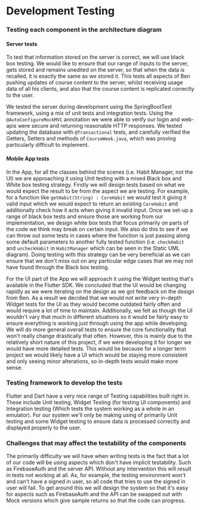 # Development Testing

### Testing each component in the architecture diagram

#### Server tests

To test that information stored on the server is correct, we will use black box testing. We would like to ensure that our range of inputs to the server, gets stored and remains unedited on the server, so that when the data is recalled, it is exactly the same as we stored it. This tests all aspects of Ben pushing updates of course content to the server, whilst receiving usage data of all his clients, and also that the course content is replicated correctly to the user.

We tested the server during development using the SpringBootTest framework, using a mix of unit tests and integration tests. Using the `@AutoConfigureMockMVC` annotation we were able to verify our login and web-apis were secure and returning reasonable HTTP responses. We tested updating the database with `@Transactional` tests, and carefully verified the Getters, Setters and methods of `CourseWeek.java`, which was proving particularly difficult to implement.

#### Mobile App tests

In the App, for all the classes behind the scenes (i.e. Habit Manager, not the UI) we are approaching it using Unit testing with a mixed Black box and White box testing strategy. Firstly we will design tests based on what we would expect the result to be from the aspect we are testing. For example, for a function like `getHabit(String) : CoreHabit` we would test it giving it valid input which we would expect to return an existing `CoreHabit` and additionally check how it acts when giving it invalid input. Once we set-up a range of black box tests and ensure those are working from our implementation, we design white box tests that focus primarily on parts of the code we think may break on certain input. We also do this to see if we can throw out some tests in cases where the function is just passing along some default parameters to another fully tested function (i.e. `checkHabit` and `uncheckHabit` in `HabitManager` which can be seen in the Static UML diagram). Doing testing with this strategy can be very beneficial as we can ensure that we don't miss out on any particular edge cases that we may not have found through the Black box testing.

For the UI part of the App we will approach it using the Widget testing that's available in the Flutter SDK. We concluded that the UI would be changing rapidly as we were iterating on the design as we got feedback on the design from Ben. As a result we decided that we would not write very in-depth Widget tests for the UI as they would become outdated fairly often and would require a lot of time to maintain. Additionally, we felt as though the UI wouldn't vary that much in different situations so it would be fairly easy to ensure everything is working just through using the app while developing. We will do more general overall tests to ensure the core functionality that won't really change drastically that often. However, this is mainly due to the relatively short nature of this project, if we were developing it for longer we would have more detailed tests. This would be because for a longer term project we would likely have a UI which would be staying more consistent and only seeing minor alterations, so in-depth tests would make more sense.

### Testing framework to develop the tests

Flutter and Dart have a very nice range of Testing capabilities built right in. These include Unit testing, Widget Testing (for testing UI components) and Integration testing (Which tests the system working as a whole in an emulator). For our system we'll only be making using of primarily Unit testing and some Widget testing to ensure data is processed correctly and displayed properly to the user. 

### Challenges that may affect the testability of the components

The primarily difficulty we will have when writing tests is the fact that a lot of our code will be using aspects which don't have implicit testability. Such as FirebaseAuth and the server API. Without any intervention this will result in tests not working at all. As, for example, the testing environment won't and can't have a signed in user, so all code that tries to use the signed in user will fail. To get around this we will design the system so that it's easy for aspects such as FirebaseAuth and the API can be swapped out with Mock versions which give sample returns so that the code can progress.



